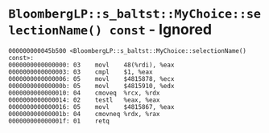 # `BloombergLP::s_baltst::MyChoice::selectionName() const` - Ignored

```x86asm
000000000045b500 <BloombergLP::s_baltst::MyChoice::selectionName() const>:
0000000000000000: 03	movl	48(%rdi), %eax
0000000000000003: 03	cmpl	$1, %eax
0000000000000006: 05	movl	$4815878, %ecx
000000000000000b: 05	movl	$4815910, %edx
0000000000000010: 04	cmoveq	%rcx, %rdx
0000000000000014: 02	testl	%eax, %eax
0000000000000016: 05	movl	$4815867, %eax
000000000000001b: 04	cmovneq	%rdx, %rax
000000000000001f: 01	retq	
```
